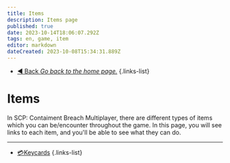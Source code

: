 ```yaml
---
title: Items
description: Items page
published: true
date: 2023-10-14T18:06:07.292Z
tags: en, game, item
editor: markdown
dateCreated: 2023-10-08T15:34:31.889Z
---
```


- [:arrow_backward: Back *Go back to the home page.*](/en/home)
{.links-list}
# Items
In SCP: Contaiment Breach Multiplayer, there are different types of items which you can be/encounter throughout the game. In this page, you will see links to each item, and you'll be able to see what they can do.

---
- [💳Keycards](/en/game/items/Keycards)
{.links-list}